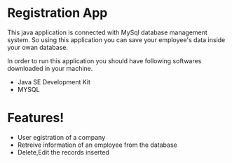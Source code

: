 # Registration App

This java application is connected with MySql database management system. So using this application you can save your employee's data inside your owan database.

In order to run this application you should have following softwares downloaded in your machine.
  - Java SE Development Kit
  - MYSQL 

# Features!

  - User egistration of a company
  - Retreive information of an employee from the database
  - Delete,Edit the records inserted
